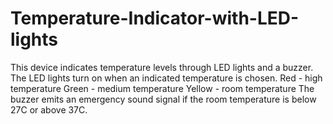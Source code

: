 # Temperature-Indicator-with-LED-lights

This device indicates temperature levels through LED lights and a buzzer. 
The LED lights turn on when an indicated temperature is chosen. 
Red - high temperature
Green - medium temperature
Yellow - room temperature
The buzzer emits an emergency sound signal if the room temperature is below 27C or above 37C.
